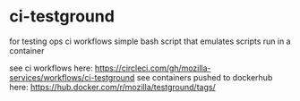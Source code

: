 # ci-testground
for testing ops ci workflows
simple bash script that emulates scripts run in a container

see ci workflows here: https://circleci.com/gh/mozilla-services/workflows/ci-testground
see containers pushed to dockerhub here: https://hub.docker.com/r/mozilla/testground/tags/
